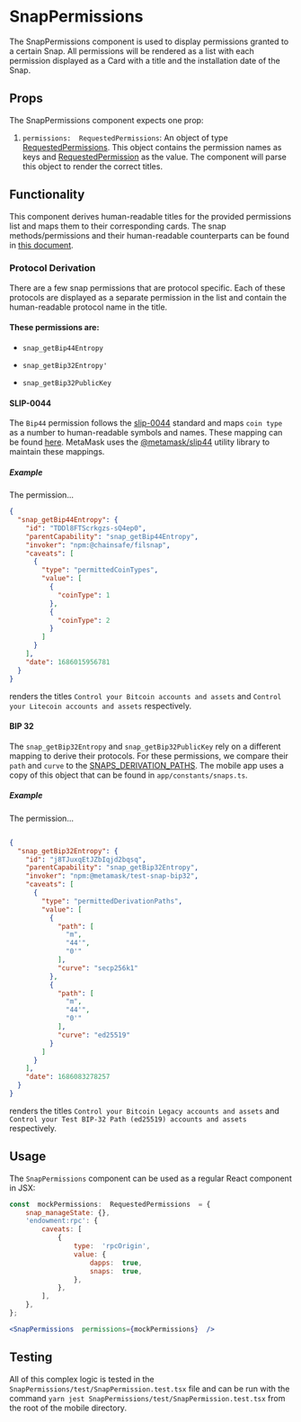 #  SnapPermissions

The SnapPermissions component is used to display permissions granted to a certain Snap. All permissions will be rendered as a list with each permission displayed as a Card with a title and the installation date of the Snap.

##  Props


The SnapPermissions component expects one prop:

1.  `permissions:  RequestedPermissions`: An object of type [RequestedPermissions](https://github.com/MetaMask/core/blob/43dfaf348c1af150a9e2b688ac23c2ab7c318fee/packages/permission-controller/src/Permission.ts#L199). This object contains the permission names as keys and [RequestedPermission](https://github.com/MetaMask/core/blob/43dfaf348c1af150a9e2b688ac23c2ab7c318fee/packages/permission-controller/src/Permission.ts#L194) as the value. The component will parse this object to render the correct titles.
  
##  Functionality
This component derives human-readable titles for the provided permissions list and maps them to their corresponding cards. The snap methods/permissions and their human-readable counterparts can be found in [this document](https://www.notion.so/bac3299d2c5241c599d2e5e7986e72f7?v=ef742a61bd844435b7171bd2e90b447e).

###  Protocol Derivation
There are a few snap permissions that are protocol specific. Each of these protocols are displayed as a separate permission in the list and contain the human-readable protocol name in the title.

####  These permissions are:

-  `snap_getBip44Entropy`

-  `snap_getBip32Entropy'`

-  `snap_getBip32PublicKey`

  

####  SLIP-0044

The `Bip44` permission follows the [slip-0044](https://github.com/satoshilabs/slips/blob/master/slip-0044.md#registered-coin-types) standard and maps `coin type` as a number to human-readable symbols and names. These mapping can be found [here](https://github.com/satoshilabs/slips/blob/master/slip-0044.md#registered-coin-types). MetaMask uses the [@metamask/slip44](https://github.com/MetaMask/slip44) utility library to maintain these mappings.

#####  Example

The permission...

```JSON
{
  "snap_getBip44Entropy": {
    "id": "TDDl8FTScrkgzs-sQ4ep0",
    "parentCapability": "snap_getBip44Entropy",
    "invoker": "npm:@chainsafe/filsnap",
    "caveats": [
      {
        "type": "permittedCoinTypes",
        "value": [
          {
            "coinType": 1
          },
          {
            "coinType": 2
          }
        ]
      }
    ],
    "date": 1686015956781
  }
}
```

renders the titles `Control your Bitcoin accounts and assets` and `Control your Litecoin accounts and assets` respectively.

  

####  BIP 32

The `snap_getBip32Entropy` and `snap_getBip32PublicKey` rely on a different mapping to derive their protocols. For these permissions, we compare their `path` and `curve` to the [SNAPS_DERIVATION_PATHS](https://github.com/MetaMask/metamask-extension/blob/49f8052b157374370ac71373708933c6e639944e/shared/constants/snaps.ts#L52). The mobile app uses a copy of this object that can be found in `app/constants/snaps.ts`.

#####  Example

The permission...

```json

{
  "snap_getBip32Entropy": {
    "id": "j8TJuxqEtJZbIqjd2bqsq",
    "parentCapability": "snap_getBip32Entropy",
    "invoker": "npm:@metamask/test-snap-bip32",
    "caveats": [
      {
        "type": "permittedDerivationPaths",
        "value": [
          {
            "path": [
              "m",
              "44'",
              "0'"
            ],
            "curve": "secp256k1"
          },
          {
            "path": [
              "m",
              "44'",
              "0'"
            ],
            "curve": "ed25519"
          }
        ]
      }
    ],
    "date": 1686083278257
  }
}
```

renders the titles `Control your Bitcoin Legacy accounts and assets` and `Control your Test BIP-32 Path (ed25519) accounts and assets` respectively.

  

  

##  Usage

  

The `SnapPermissions` component can be used as a regular React component in JSX:

```jsx
const  mockPermissions:  RequestedPermissions  = {
	snap_manageState: {},
	'endowment:rpc': {
		caveats: [
			{
				type:  'rpcOrigin',
				value: {
					dapps:  true,
					snaps:  true,
				},
			},
		],
	},
};

<SnapPermissions  permissions={mockPermissions}  />

```

  
##  Testing

All of this complex logic is tested in the `SnapPermissions/test/SnapPermission.test.tsx` file and can be run with the command `yarn jest SnapPermissions/test/SnapPermission.test.tsx` from the root of the mobile directory.